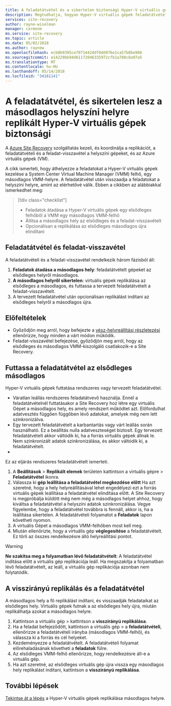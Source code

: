 ```yaml
---
title: A feladatátvétel és a sikertelen biztonsági Hyper-V virtuális gépek replikálása egy másodlagos adatközpontba Site Recovery szolgáltatással |} Microsoft Docs
description: Megtudhatja, hogyan Hyper-V virtuális gépek feladatátvétele a másodlagos helyszíni helyre, és vissza az elsődleges hely, az Azure Site Recovery sikertelen
services: site-recovery
author: rayne-wiselman
manager: carmonm
ms.service: site-recovery
ms.topic: article
ms.date: 05/02/2018
ms.author: raynew
ms.openlocfilehash: ecb0b9395ce7071442ddf0dd976e1ca57b8be906
ms.sourcegitcommit: e14229bb94d61172046335972cfb1a708c8a97a5
ms.translationtype: MT
ms.contentlocale: hu-HU
ms.lasthandoff: 05/14/2018
ms.locfileid: "34161141"
---
```

# <a name="fail-over-and-fail-back-hyper-v-vms-replicated-to-your-secondary-on-premises-site"></a>A feladatátvétel, és sikertelen lesz a másodlagos helyszíni helyre replikált Hyper-V virtuális gépek biztonsági

A [Azure Site Recovery](site-recovery-overview.md) szolgáltatás kezeli, és koordinálja a replikációt, a feladatátvételi és a feladat-visszavétel a helyszíni gépeket, és az Azure virtuális gépek (VM).

A cikk ismerteti, hogy áthelyezze a feladatokat a Hyper-V virtuális gépek kezelése a System Center Virtual Machine Manager (VMM) felhő, egy másodlagos VMM-helyre. A feladatátvétel után visszaadja a feladatokat a helyszíni helyre, amint az elérhetővé válik. Ebben a cikkben az alábbiakkal ismerkedhet meg:

> [!div class="checklist"]
> * Feladatok átadása a Hyper-V virtuális gépek egy elsődleges felhőből a VMM egy másodlagos VMM-felhő
> * Állítsa a másodlagos hely az elsődleges és a feladat-visszavételt
> * Opcionálisan a replikálása az elsődleges másodlagos újra elindítani

## <a name="failover-and-failback"></a>Feladatátvétel és feladat-visszavétel

A feladatátvételi és a feladat-visszavétel rendelkezik három fázisból áll:

1. **Feladatok átadása a másodlagos hely**: feladatátvételt gépeket az elsődleges helyről másodlagos.
2. **A másodlagos helyről sikertelen**: virtuális gépek replikálása az elsődleges a másodlagos, és futtassa a tervezett feladatátvételt a feladat-visszavételt.
3. A tervezett feladatátvétel után opcionálisan replikálást indítani az elsődleges helyről a másodlagos újra.


## <a name="prerequisites"></a>Előfeltételek

- Győződjön meg arról, hogy befejezte a [vész-helyreállítási részletezési](hyper-v-vmm-test-failover.md) ellenőrizze, hogy minden a várt módon működik.
- Feladat-visszavétel befejezése, győződjön meg arról, hogy az elsődleges és másodlagos VMM-kiszolgáló csatlakozik-e a Site Recovery.



## <a name="run-a-failover-from-primary-to-secondary"></a>Futtassa a feladatátvétel az elsődleges másodlagos

Hyper-V virtuális gépek futtatása rendszeres vagy tervezett feladatátvétel.

- Váratlan leállás rendszeres feladatátvevő használja. Ennél a feladatátvételnél futtatásakor a Site Recovery hoz létre egy virtuális Gépet a másodlagos hely, és amely rendszert működtet azt. Előfordulhat adatvesztés függően függőben lévő adatokat, amelyek még nem lett szinkronizálva.
- Egy tervezett feladatátvételt a karbantartás vagy várt leállás során használható. Ez a beállítás nulla adatveszteséget biztosít. Egy tervezett feladatátvételt akkor váltódik ki, ha a forrás virtuális gépek állnak le. Nem szinkronizált adatok szinkronizálása, és akkor váltódik ki, a feladatátvételt. 
- 
Ez az eljárás rendszeres feladatátvételt ismerteti.


1. A **Beállítások** > **Replikált elemek** területen kattintson a virtuális gépre > **Feladatátvétel** ikonra.
1. Válassza ki **gép leállítása a feladatátvétel megkezdése előtt** Ha azt szeretné, hogy a hely helyreállításával lehet engedélyezi ezt a forrás virtuális gépek leállítása a feladatátvétel elindítása előtt. A Site Recovery is megpróbálja küldött még nem még a másodlagos helyet ahhoz, hogy kiváltsa a feladatátvétel a helyszíni adatok szinkronizálása. Vegye figyelembe, hogy a feladatátvétel továbbra is fennáll, akkor is, ha a leállítása sikertelen. A feladatátvételi folyamatot a **Feladatok** lapon követheti nyomon.
2. A virtuális Gépet a másodlagos VMM-felhőben most kell meg.
3. Miután ellenőrizte, hogy a virtuális gép **véglegesítése** a feladatátvételt. Ez törli az összes rendelkezésre álló helyreállítási pontot.

> [!WARNING]
> **Ne szakítsa meg a folyamatban lévő feladatátvételt**: A feladatátvétel indítása előtt a virtuális gép replikációja leáll. Ha megszakítja a folyamatban lévő feladatátvételt, az leáll, a virtuális gép replikációja azonban nem folytatódik.  


## <a name="reverse-replicate-and-failover"></a>A visszirányú replikálás és a feladatátvétel

A másodlagos hely a fő replikálást indítani, és visszaadják feladataikat az elsődleges hely. Virtuális gépek futnak a az elsődleges hely újra, miután replikálhatja azokat a másodlagos helyre.  

 
1. Kattintson a virtuális gép > kattintson a **visszirányú replikálása**.
2. Ha a feladat befejeződött, kattintson a virtuális gép > a **feladatátvételi**, ellenőrizze a feladatátvételi irányba (másodlagos VMM-felhő), és válassza ki a forrás és cél helyeket. 
4. Kezdeményezze a feladatátvételt. A feladatátvételi folyamat előrehaladásának követheti a **feladatok** fülre.
5. Az elsődleges VMM-felhő ellenőrizze, hogy rendelkezésre áll-e a virtuális gép.
6. Ha azt szeretné, az elsődleges virtuális gép újra vissza egy másodlagos hely replikálást indítani, kattintson a **visszirányú replikálása**.

## <a name="next-steps"></a>További lépések
[Tekintse át a lépés](hyper-v-vmm-disaster-recovery.md) a Hyper-V virtuális gépek replikálása másodlagos helyre.
